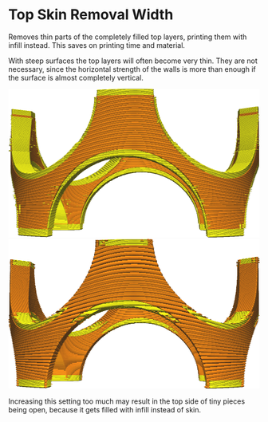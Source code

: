 Top Skin Removal Width
====
Removes thin parts of the completely filled top layers, printing them with infill instead. This saves on printing time and material.

With steep surfaces the top layers will often become very thin. They are not necessary, since the horizontal strength of the walls is more than enough if the surface is almost completely vertical.

![Before removal](images/skin_preshrink_original.png)
![After removal](images/skin_preshrink_shrunk.png)

Increasing this setting too much may result in the top side of tiny pieces being open, because it gets filled with infill instead of skin.